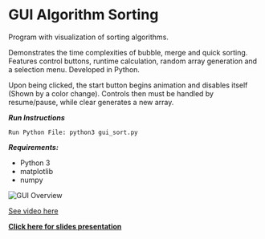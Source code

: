# GUI Algorithm Sorting
Program with visualization of sorting algorithms. 

Demonstrates the time complexities of bubble, merge and quick sorting. Features control buttons, runtime calculation, random array generation and a selection menu. Developed in Python.

Upon being clicked, the start button begins animation and disables itself (Shown by a color change). Controls then must be handled by resume/pause, while clear generates a new array. 

***Run Instructions***
```
Run Python File: python3 gui_sort.py
```

***Requirements:***
- Python 3
- matplotlib
- numpy

![GUI Overview](https://github.com/vuvictor1/Gui-Algorithm-Sorter/assets/78053016/7af2cfd4-c742-4a3c-8a40-30ffa1a6b50a)

[See video here](https://github.com/vuvictor1/GUI-Algorithms/assets/78053016/2bf3fdb3-1df1-40ed-9f09-4a679d1feb72)

[**Click here for slides presentation**](https://docs.google.com/presentation/d/1N4QhWYQyr1hIK6XcTA9wbYhGCE7ZXfWP/edit?usp=sharing&ouid=115779223920772749975&rtpof=true&sd=true)


